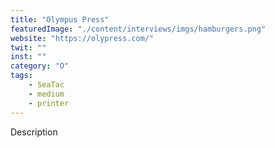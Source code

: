 ```yaml
---
title: "Olympus Press"
featuredImage: "./content/interviews/imgs/hamburgers.png"
website: "https://olypress.com/"
twit: ""
inst: ""
category: "O"
tags:
    - SeaTac
    - medium
    - printer
---
```


Description
